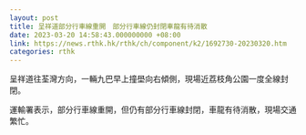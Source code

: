 ```yaml
---
layout: post
title: 呈祥道部分行車線重開　部分行車線仍封閉車龍有待消散
date: 2023-03-20 14:58:43.000000000 +08:00
link: https://news.rthk.hk/rthk/ch/component/k2/1692730-20230320.htm
categories: rthk
---
```


呈祥道往荃灣方向，一輛九巴早上撞壆向右傾側，現場近荔枝角公園一度全線封閉。

運輸署表示，部分行車線重開，但仍有部分行車線封閉，車龍有待消散，現場交通繁忙。
